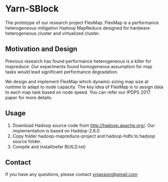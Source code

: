 # Yarn-SBlock
The prototype of our research project FlexMap. FlexMap is a performance heterogeneous mitigation Hadoop MapReduce 
designed for hardware heterogeneous cluster and virtualized cluster.

## Motivation and Design
Previous research has found performance heterogeneous is a killer for mapreduce. Our experiments found homogeneous 
assumption for map tasks would lead significant performance degradation.  

We design and implement FlexMap which dynamic sizing map size at runtime to adapt to node capacity. The key idea of 
FlexMap is to assign data to each map task based on node speed. You can refer our IPDPS 2017 paper for more details.

## Usage
1. Download Hadoop source code from http://hadoop.apache.org/. Our implementation is based on Haddop-2.6.0
2. Copy folder hadoop-mapreduce-project and hadoop-hdfs to hadoop source folder.
3. Compile and install(refer BUILD.txt)

## Contact
If you have any questions, please contact ynjassion@gmail.com
